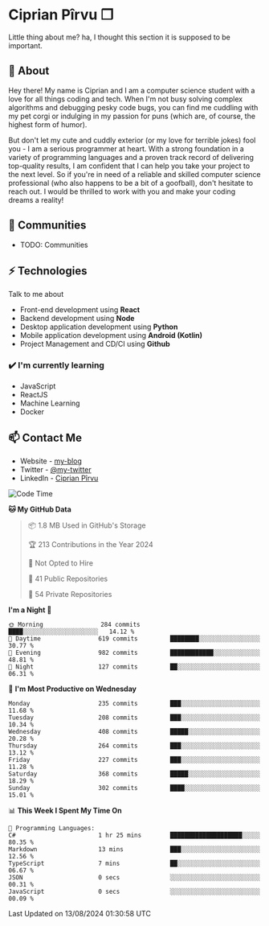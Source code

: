 # Ciprian Pîrvu ❐

Little thing about me? ha, I thought this section it is supposed to be important.

## 🧐 About

Hey there! My name is Ciprian and I am a computer science student with a love for all things coding and tech. When I'm not busy solving complex algorithms and debugging pesky code bugs, you can find me cuddling with my pet corgi or indulging in my passion for puns (which are, of course, the highest form of humor).

But don't let my cute and cuddly exterior (or my love for terrible jokes) fool you - I am a serious programmer at heart. With a strong foundation in a variety of programming languages and a proven track record of delivering top-quality results, I am confident that I can help you take your project to the next level. So if you're in need of a reliable and skilled computer science professional (who also happens to be a bit of a goofball), don't hesitate to reach out. I would be thrilled to work with you and make your coding dreams a reality!

## 👯 Communities

-   TODO: Communities

## ⚡ Technologies

Talk to me about

-   Front-end development using **React**
-   Backend development using **Node**
-   Desktop application development using **Python**
-   Mobile application development using **Android (Kotlin)**
-   Project Management and CD/CI using **Github**

### ✔️ I'm currently learning

-   JavaScript
-   ReactJS
-   Machine Learning
-   Docker

## 📫 Contact Me

-   Website - [my-blog]()
-   Twitter - [@my-twitter]()
-   LinkedIn - [Ciprian Pîrvu](https://www.linkedin.com/in/p%C3%AErvu-ciprian-cristian-4415991b1/)

<!--START_SECTION:waka-->
![Code Time](http://img.shields.io/badge/Code%20Time-2%2C118%20hrs%2014%20mins-blue)

**🐱 My GitHub Data** 

> 📦 1.8 MB Used in GitHub's Storage 
 > 
> 🏆 213 Contributions in the Year 2024
 > 
> 🚫 Not Opted to Hire
 > 
> 📜 41 Public Repositories 
 > 
> 🔑 54 Private Repositories 
 > 
**I'm a Night 🦉** 

```text
🌞 Morning                284 commits         ████░░░░░░░░░░░░░░░░░░░░░   14.12 % 
🌆 Daytime                619 commits         ████████░░░░░░░░░░░░░░░░░   30.77 % 
🌃 Evening                982 commits         ████████████░░░░░░░░░░░░░   48.81 % 
🌙 Night                  127 commits         ██░░░░░░░░░░░░░░░░░░░░░░░   06.31 % 
```
📅 **I'm Most Productive on Wednesday** 

```text
Monday                   235 commits         ███░░░░░░░░░░░░░░░░░░░░░░   11.68 % 
Tuesday                  208 commits         ███░░░░░░░░░░░░░░░░░░░░░░   10.34 % 
Wednesday                408 commits         █████░░░░░░░░░░░░░░░░░░░░   20.28 % 
Thursday                 264 commits         ███░░░░░░░░░░░░░░░░░░░░░░   13.12 % 
Friday                   227 commits         ███░░░░░░░░░░░░░░░░░░░░░░   11.28 % 
Saturday                 368 commits         █████░░░░░░░░░░░░░░░░░░░░   18.29 % 
Sunday                   302 commits         ████░░░░░░░░░░░░░░░░░░░░░   15.01 % 
```


📊 **This Week I Spent My Time On** 

```text
💬 Programming Languages: 
C#                       1 hr 25 mins        ████████████████████░░░░░   80.35 % 
Markdown                 13 mins             ███░░░░░░░░░░░░░░░░░░░░░░   12.56 % 
TypeScript               7 mins              ██░░░░░░░░░░░░░░░░░░░░░░░   06.67 % 
JSON                     0 secs              ░░░░░░░░░░░░░░░░░░░░░░░░░   00.31 % 
JavaScript               0 secs              ░░░░░░░░░░░░░░░░░░░░░░░░░   00.09 % 
```


 Last Updated on 13/08/2024 01:30:58 UTC
<!--END_SECTION:waka-->
